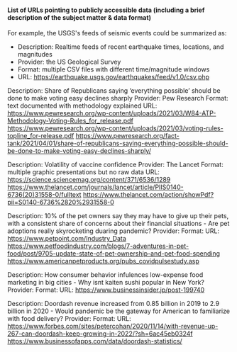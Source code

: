 #### List of URLs pointing to publicly accessible data (including a brief description of the subject matter & data format)

For example, the USGS's feeds of seismic events could be summarized as:

- Description: Realtime feeds of recent earthquake times, locations, and magnitudes
- Provider: the US Geological Survey
- Format: multiple CSV files with different time/magnitude windows
- URL: https://earthquake.usgs.gov/earthquakes/feed/v1.0/csv.php

Description: Share of Republicans saying ‘everything possible’ should be done to make voting easy declines sharply
Provider: Pew Research
Format: text documented with methodology explained
URL: https://www.pewresearch.org/wp-content/uploads/2021/03/W84-ATP-Methodology-Voting-Rules_for_release.pdf
https://www.pewresearch.org/wp-content/uploads/2021/03/voting-rules-topline_for-release.pdf
https://www.pewresearch.org/fact-tank/2021/04/01/share-of-republicans-saying-everything-possible-should-be-done-to-make-voting-easy-declines-sharply/

Description: Volatility of vaccine confidence
Provider: The Lancet
Format: multiple graphic presentations but no raw data
URL: https://science.sciencemag.org/content/371/6536/1289
https://www.thelancet.com/journals/lancet/article/PIIS0140-6736(20)31558-0/fulltext
https://www.thelancet.com/action/showPdf?pii=S0140-6736%2820%2931558-0

Description: 10% of the pet owners say they may have to give up their pets, with a consistent share of concerns about their financial situations - Are pet adoptions really skyrocketing duaring pandemic? 
Provider:
Format:
URL: https://www.petpoint.com/Industry_Data 
 https://www.petfoodindustry.com/blogs/7-adventures-in-pet-food/post/9705-update-state-of-pet-ownership-and-pet-food-spending
 https://www.americanpetproducts.org/pubs_covidpulsestudy.asp 

Description: How consumer behavior infulences low-expense food marketing in big cities - Why isnt kaiten sushi popular in New York? 
Provider:
Format:
URL: https://www.businessinsider.jp/post-199740

Description: Doordash revenue increased from 0.85 billion in 2019 to 2.9 billion in 2020 - Would pandemic be the gateway for American to familiarize with food delivery? 
Provider: 
Format:
URL:  https://www.forbes.com/sites/petercohan/2020/11/14/with-revenue-up-267-can-doordash-keep-growing-in-2022/?sh=6ac45eb0324f 
 https://www.businessofapps.com/data/doordash-statistics/
